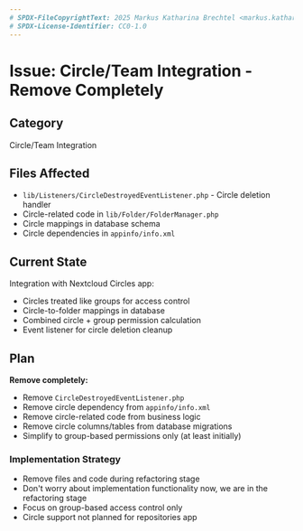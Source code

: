 ```yaml
---
# SPDX-FileCopyrightText: 2025 Markus Katharina Brechtel <markus.katharina.brechtel@thengo.net>
# SPDX-License-Identifier: CC0-1.0
---
```


# Issue: Circle/Team Integration - Remove Completely

## Category
Circle/Team Integration

## Files Affected
- `lib/Listeners/CircleDestroyedEventListener.php` - Circle deletion handler
- Circle-related code in `lib/Folder/FolderManager.php`
- Circle mappings in database schema
- Circle dependencies in `appinfo/info.xml`

## Current State
Integration with Nextcloud Circles app:
- Circles treated like groups for access control
- Circle-to-folder mappings in database
- Combined circle + group permission calculation
- Event listener for circle deletion cleanup

## Plan
**Remove completely:**

- Remove `CircleDestroyedEventListener.php`
- Remove circle dependency from `appinfo/info.xml`
- Remove circle-related code from business logic
- Remove circle columns/tables from database migrations
- Simplify to group-based permissions only (at least initially)

### Implementation Strategy
- Remove files and code during refactoring stage
- Don't worry about implementation functionality now, we are in the refactoring stage
- Focus on group-based access control only
- Circle support not planned for repositories app
